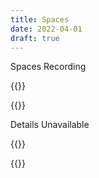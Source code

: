 ```yaml
---
title: Spaces
date: 2022-04-01
draft: true
---
```


Spaces Recording

{{<tweet id="1508565972147326977">}}

{{<tweet id="1513569873439326209">}}

Details Unavailable

{{<tweet id="1506727406609920003">}}

{{<tweet id="1525174776683274245">}}
